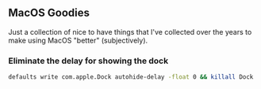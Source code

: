 ## MacOS Goodies

Just a collection of nice to have things that I've collected over the years to make using MacOS "better" (subjectively). 

### Eliminate the delay for showing the dock

```sh
defaults write com.apple.Dock autohide-delay -float 0 && killall Dock
```

